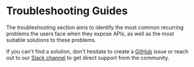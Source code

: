 # Troubleshooting Guides

The troubleshooting section aims to identify the most common recurring problems the users face when they expose APIs, as well as the most suitable solutions to these problems.

If you can't find a solution, don't hesitate to create a [GitHub](https://github.com/kyma-project/api-gateway/issues) issue or reach out to our [Slack channel](https://kyma-community.slack.com/) to get direct support from the community.